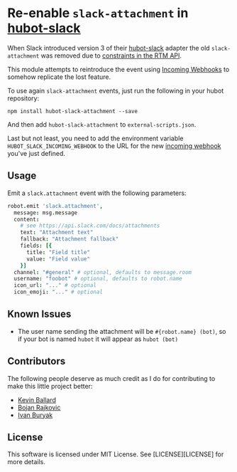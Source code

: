 # Re-enable `slack-attachment` in [hubot-slack][hubot-slack]
When Slack introduced version 3 of their [hubot-slack][hubot-slack] adapter the old `slack-attachment` was removed due to [constraints in the RTM API](https://github.com/slackhq/hubot-slack/issues/108).

This module attempts to reintroduce the event using [Incoming Webhooks][incoming] to somehow replicate the lost feature.

To use again `slack-attachment` events, just run the following in your hubot repository:

```
npm install hubot-slack-attachment --save
```

And then add `hubot-slack-attachment` to `external-scripts.json`.

Last but not least, you need to add the environment variable `HUBOT_SLACK_INCOMING_WEBHOOK` to the URL for the new [incoming webhook][incoming] you've just defined.

## Usage

Emit a `slack.attachment` event with the following parameters:

```coffee
robot.emit 'slack.attachment',
  message: msg.message
  content:
    # see https://api.slack.com/docs/attachments
    text: "Attachment text"
    fallback: "Attachment fallback"
    fields: [{
      title: "Field title"
      value: "Field value"
    }]
  channel: "#general" # optional, defaults to message.room
  username: "foobot" # optional, defaults to robot.name
  icon_url: "..." # optional
  icon_emoji: "..." # optional
```

## Known Issues

* The user name sending the attachment will be `#{robot.name} (bot)`, so if your bot is named `hubot` it will appear as `hubot (bot)`

[hubot-slack]: https://github.com/slackhq/hubot-slack
[incoming]: https://my.slack.com/services/new/incoming-webhook

## Contributors

The following people deserve as much credit as I do for contributing to make this little project better:

* [Kevin Ballard](https://github.com/kballard)
* [Bojan Rajkovic](https://github.com/bojanrajkovic)
* [Ivan Buryak](https://github.com/11bit)

## License
This software is licensed under MIT License. See [LICENSE][LICENSE] for more details.
